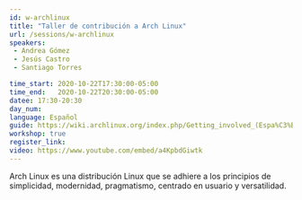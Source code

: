 ```yaml
---
id: w-archlinux
title: "Taller de contribución a Arch Linux"
url: /sessions/w-archlinux
speakers:
 - Andrea Gómez
 - Jesús Castro
 - Santiago Torres

time_start: 2020-10-22T17:30:00-05:00
time_end:   2020-10-22T20:30:00-05:00
datee: 17:30-20:30
day_num: 
language: Español
guide: https://wiki.archlinux.org/index.php/Getting_involved_(Espa%C3%B1ol)
workshop: true
register_link: 
video: https://www.youtube.com/embed/a4KpbdGiwtk
---
```


Arch Linux es una distribución Linux que se adhiere a los principios de simplicidad, modernidad, pragmatismo, centrado en usuario y versatilidad.

